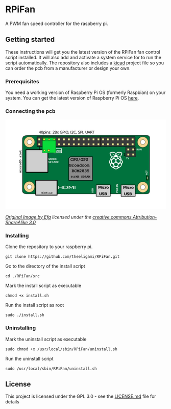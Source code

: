 # RPiFan
A PWM fan speed controller for the raspberry pi.

## Getting started
These instructions will get you the latest version of the RPiFan fan control script installed. It will also add and activate a system service for to run the script automatically.
The repository also includes a [kicad](https://kicad-pcb.org/) project file so you can order the pcb from a manufacturer or design your own.
### Prerequisites
You need a working version of Raspberry Pi OS (formerly Raspbian) on your system. You can get the latest version of Raspberry Pi OS [here](https://www.raspberrypi.org/downloads/).

### Connecting the pcb
![Connecting the RPiFan pcb](doc/images/connecting.svg?raw=true "How to connect the pcb to the raspberry pi GPIOs")

*[Original Image by Efa](https://commons.wikimedia.org/wiki/File:Raspberry_Pi_Zero_-_Location_of_connectors_and_ICs.svg) licensed under the [creative commons Attribution-ShareAlike 3.0](https://creativecommons.org/licenses/by-sa/3.0/legalcode)*

### Installing
Clone the repository to your raspberry pi.
```
git clone https://github.com/theeligami/RPiFan.git
```
Go to the directory of the install script
```
cd ./RPiFan/src
```
Mark the install script as executable
```
chmod +x install.sh
```
Run the install script as root
```
sudo ./install.sh
```

### Uninstalling
Mark the uninstall script as executable
```
sudo chmod +x /usr/local/sbin/RPiFan/uninstall.sh
```
Run the uninstall script
```
sudo /usr/local/sbin/RPiFan/uninstall.sh
```

## License

This project is licensed under the GPL 3.0 - see the [LICENSE.md](LICENSE.md) file for details
